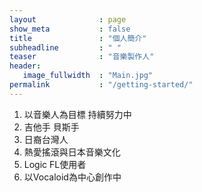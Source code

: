 ```yaml
---
layout              : page
show_meta           : false
title               : "個人簡介"
subheadline         : " "
teaser              : "音樂製作人"
header:
   image_fullwidth  : "Main.jpg"
permalink           : "/getting-started/"
---
```


1. 以音樂人為目標 持續努力中
1. 吉他手 貝斯手
1. 日裔台灣人
1. 熱愛搖滾與日本音樂文化
1. Logic FL使用者
1. 以Vocaloid為中心創作中

